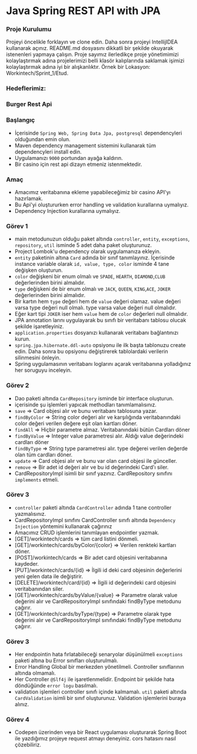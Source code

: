 #  Java Spring REST API with JPA

### Proje Kurulumu

Projeyi öncelikle forklayın ve clone edin.
Daha sonra projeyi IntellijIDEA kullanarak açınız. README.md dosyasını dikkatli bir şekilde okuyarak istenenleri yapmaya çalışın.
Proje sayımız ilerledikçe proje yönetimimizi kolaylaştırmak adına projelerimizi belli klasör kalıplarında saklamak işimizi kolaylaştırmak adına iyi bir alışkanlıktır.
Örnek bir Lokasyon: Workintech/Sprint_1/Etud.

### Hedeflerimiz:

### Burger Rest Api

 ### Başlangıç
 * İçerisinde ```Spring Web, Spring Data Jpa, postgresql``` dependencyleri olduğundan emin olun.
 * Maven dependency management sistemini kullanarak tüm dependencyleri install edin.
 * Uygulamanızı  ```9000``` portundan ayağa kaldırın.
 * Bir casino için rest api dizayn etmeniz istenmektedir.

### Amaç
 * Amacımız veritabanına ekleme yapabileceğimiz bir casino API'yı hazırlamak.
 * Bu Api'yi oluştururken error handling ve validation kurallarına uymalıyız.
 * Dependency Injection kurallarına uymalıyız.
 
 ### Görev 1
 * main metodunuzun olduğu paket altında ```controller```, ```entity```, ```exceptions```, ```repository```, ```util``` isminde 5 adet daha paket oluşturunuz.
 * Project Lombok'u dependency olarak uygulamanıza ekleyin.
 * ```entity``` paketinin altına ```Card``` adında bir sınıf tanımlayınız. İçerisinde instance variable olarak ```id, value, type, color``` isminde 4 tane değişken oluşturun.
 * ```color``` değişkeni bir enum olmalı ve ```SPADE```, ```HEARTH```, ```DIAMOND```,```CLUB``` değerlerinden birini almalıdır.
 * ```type``` değişkeni de bir enum olmalı ve ```JACK```, ```QUEEN```, ```KING```,```ACE```, ```JOKER``` değerlerinden birini almalıdır.
 * Bir kartın hem ```type``` değeri hem de ```value``` değeri olamaz. value değeri varsa type değeri null olmalı. type varsa value değeri null olmalıdır.
 * Eğer kart tipi ```JOKER``` iser hem  ```value``` hem de ```color``` değerleri null olmalıdır.
 * JPA annotation larını uygulayarak bu sınıfı bir veritabanı tablosu olucak şekilde işaretleyiniz.
 * ```application.properties``` dosyanızı kullanarak veritabanı bağlantınızı kurun.
 * ```spring.jpa.hibernate.ddl-auto``` opsiyonu ile ilk başta tablonuzu create edin. Daha sonra bu opsiyonu değiştirerek tablolardaki verilerin silinmesini önleyin.
 * Spring uygulamasının veritabanı loglarını açarak veritabanına yolladığınız her soruguyu inceleyin.

### Görev 2
 * Dao paketi altında ```CardRepository``` isminde bir interface oluşturun.
 * içerisinde şu işlemleri yapıcak methodları tanımlamalısınız.
 * ```save``` => Card objesi alır ve bunu veritabanı tablosuna yazar.
 * ```findByColor``` => String color değeri alır ve karşılığında veritabanındaki color değeri verilen değere eşit olan kartları döner.
 * ```findAll``` => Hiçbir parametre almaz. Veritabanındaki bütün Cardları döner
 * ```findByValue``` => Integer value parametresi alır. Aldığı value değerindeki cardları döner
 * ```findByType``` => String type parametresi alır. type değerei verilen değerde olan tüm cardları döner.
 * ```update``` => Card objesi alır ve bunu var olan card objesi ile günceller.
 * ```remove``` => Bir adet id değeri alır ve bu id değerindeki Card'ı siler.
 * CardRepositoryImpl isimli bir sınıf yazınız. CardRepository sınıfını ```implements``` etmeli.

 ### Görev 3
 * ```controller``` paketi altında ```CardController``` adında 1 tane controller yazmalısınız.
 * CardRepositoryImpl sınıfını CardController sınıfı altında ```Dependency Injection``` yöntemini kullanarak çağırınız
 * Amacımız CRUD işlemlerini tanımlayan endpointler yazmak.
 * [GET]/workintech/cards => tüm card listini dönmeli.
 * [GET]/workintech/cards/byColor/{color} => Verilen renkteki kartları döner.
 * [POST]/workintech/cards => Bir adet card objesini veritabanına kaydeder.
 * [PUT]/workintech/cards/{id} => İlgili id deki card objesinin değerlerini yeni gelen data ile değiştirir.
 * [DELETE]/workintech/card/{id} => İlgili id değerindeki card objesini veritabanından siler.
 * [GET]/workintech/cards/byValue/{value} => Parametre olarak value değerini alır ve CardRepositoryImpl sınıfındaki findByType metodunu çağırır.
 * [GET]/workintech/cards/byType/{type} => Parametre olarak type değerini alır ve CardRepositoryImpl sınıfındaki findByType metodunu çağırır.

 ### Görev 3
 * Her endpointin hata fırlatabileceği senaryolar düşünülmeli ```exceptions``` paketi altına bu Error sınıfları oluşturulmalı.
 * Error Handling Global bir merkezden yönetilmeli. Controller sınıflarının altında olmamalı.
 * Her Controller ```@Slf4j``` ile işaretlenmelidir. Endpoint bir şekilde hata döndüğünde ```error logu``` basılmalı.
 * validation işlemleri controller sınıfı içinde kalmamalı. ```util``` paketi altında ```CardValidation``` isimli bir sınıf oluşturunuz. Validation işlemlerini buraya alınız.

### Görev 4
 * Codepen üzerinden veya bir React uygulaması oluşturarak Spring Boot ile yazdığımız projeye request atmayı deneyiniz.
  cors hatasını nasıl çözebiliriz.

 

